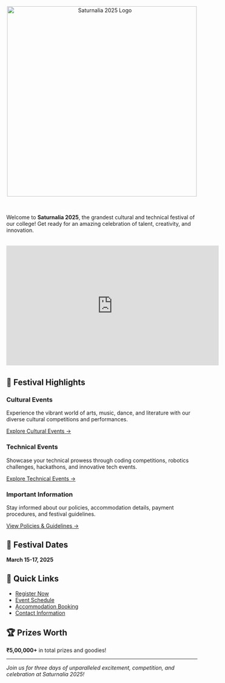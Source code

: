 <div align="center">
  <img src="/Asset 3@4x.png" alt="Saturnalia 2025 Logo" width="500" style="margin-bottom: 2rem;">
</div>

Welcome to **Saturnalia 2025**, the grandest cultural and technical festival of our college! Get ready for an amazing celebration of talent, creativity, and innovation.

<div align="center" style="margin: 2rem 0;">
  <iframe width="560" height="315" src="https://www.youtube.com/embed/uvGQhTO3D_U" title="Saturnalia 2025 Festival Video" frameborder="0" allow="accelerometer; autoplay; clipboard-write; encrypted-media; gyroscope; picture-in-picture; web-share" allowfullscreen></iframe>
</div>

## 🌟 Festival Highlights

### Cultural Events
Experience the vibrant world of arts, music, dance, and literature with our diverse cultural competitions and performances.

[Explore Cultural Events →](/cultural/)

### Technical Events
Showcase your technical prowess through coding competitions, robotics challenges, hackathons, and innovative tech events.

[Explore Technical Events →](/technical/)

### Important Information
Stay informed about our policies, accommodation details, payment procedures, and festival guidelines.

[View Policies & Guidelines →](/policies/)

## 📅 Festival Dates
**March 15-17, 2025**

## 🎯 Quick Links
- [Register Now](#) 
- [Event Schedule](#)
- [Accommodation Booking](/policies/accommodation)
- [Contact Information](/contact)

## 🏆 Prizes Worth
**₹5,00,000+** in total prizes and goodies!

---

*Join us for three days of unparalleled excitement, competition, and celebration at Saturnalia 2025!*
